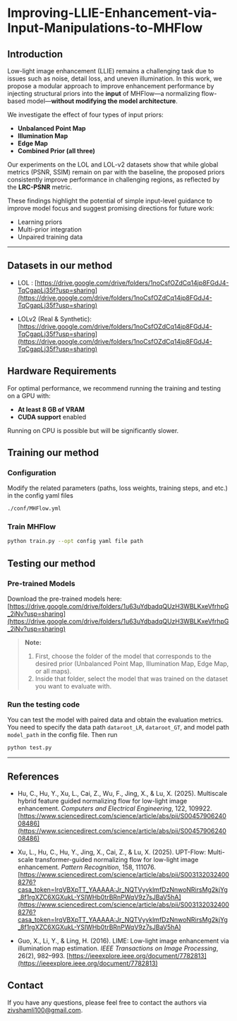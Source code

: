 # Improving-LLIE-Enhancement-via-Input-Manipulations-to-MHFlow


## Introduction

Low-light image enhancement (LLIE) remains a challenging task due to issues such as noise, detail loss, and uneven illumination. In this work, we propose a modular approach to improve enhancement performance by injecting structural priors into the **input** of MHFlow—a normalizing flow-based model—**without modifying the model architecture**.

We investigate the effect of four types of input priors:
- **Unbalanced Point Map**
- **Illumination Map**
- **Edge Map**
- **Combined Prior (all three)**

Our experiments on the LOL and LOL-v2 datasets show that while global metrics (PSNR, SSIM) remain on par with the baseline, the proposed priors consistently improve performance in challenging regions, as reflected by the **LRC-PSNR** metric.

These findings highlight the potential of simple input-level guidance to improve model focus and suggest promising directions for future work:
- Learning priors
- Multi-prior integration
- Unpaired training data

---


## Datasets in our method

- LOL : [https://drive.google.com/drive/folders/1noCsfOZdCq14jp8FGdJ4-TqCgapLj35f?usp=sharing](https://drive.google.com/drive/folders/1noCsfOZdCq14jp8FGdJ4-TqCgapLj35f?usp=sharing)

- LOLv2 (Real & Synthetic): [https://drive.google.com/drive/folders/1noCsfOZdCq14jp8FGdJ4-TqCgapLj35f?usp=sharing](https://drive.google.com/drive/folders/1noCsfOZdCq14jp8FGdJ4-TqCgapLj35f?usp=sharing)


## Hardware Requirements

For optimal performance, we recommend running the training and testing on a GPU with:
- **At least 8 GB of VRAM**
- **CUDA support** enabled

Running on CPU is possible but will be significantly slower.


## Training our method

### Configuration

Modify the related parameters (paths, loss weights, training steps, and etc.) in the config yaml files
```bash
./conf/MHFlow.yml
```
### Train MHFlow

```bash
python train.py --opt config yaml file path
```

## Testing our method

### Pre-trained Models

Download the pre-trained models here:  
[https://drive.google.com/drive/folders/1u63uYdbadqQUzH3WBLKxeVfrhpG_2iNv?usp=sharing](https://drive.google.com/drive/folders/1u63uYdbadqQUzH3WBLKxeVfrhpG_2iNv?usp=sharing)

> **Note:**
> 1. First, choose the folder of the model that corresponds to the desired prior (Unbalanced Point Map, Illumination Map, Edge Map, or all maps).  
> 2. Inside that folder, select the model that was trained on the dataset you want to evaluate with.



### Run the testing code 

You can test the model with paired data and obtain the evaluation metrics. You need to specify the data path ```dataroot_LR```, ```dataroot_GT```, and model path ```model_path``` in the config file. Then run
```bash
python test.py
```
---
## References

- Hu, C., Hu, Y., Xu, L., Cai, Z., Wu, F., Jing, X., & Lu, X. (2025). Multiscale hybrid feature guided normalizing flow for low-light image enhancement. *Computers and Electrical Engineering*, 122, 109922. [https://www.sciencedirect.com/science/article/abs/pii/S0045790624008486](https://www.sciencedirect.com/science/article/abs/pii/S0045790624008486)

- Xu, L., Hu, C., Hu, Y., Jing, X., Cai, Z., & Lu, X. (2025). UPT-Flow: Multi-scale transformer-guided normalizing flow for low-light image enhancement. *Pattern Recognition*, 158, 111076. [https://www.sciencedirect.com/science/article/abs/pii/S0031320324008276?casa_token=IrqVBXpTT_YAAAAA:Jr_NQTVyyklmfDzNnwoNRirsMg2kjYg_8f1rgXZC6XGXukL-YSIWHb0trBRnPWqV9z7sJBaV5hA](https://www.sciencedirect.com/science/article/abs/pii/S0031320324008276?casa_token=IrqVBXpTT_YAAAAA:Jr_NQTVyyklmfDzNnwoNRirsMg2kjYg_8f1rgXZC6XGXukL-YSIWHb0trBRnPWqV9z7sJBaV5hA)

- Guo, X., Li, Y., & Ling, H. (2016). LIME: Low-light image enhancement via illumination map estimation. *IEEE Transactions on Image Processing*, 26(2), 982–993. [https://ieeexplore.ieee.org/document/7782813](https://ieeexplore.ieee.org/document/7782813)




## Contact
If you have any questions, please feel free to contact the authors via [zivshamli100@gmail.com](mailto:zivshamli100@gmail.com).
